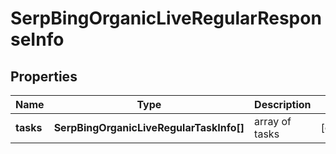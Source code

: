 # SerpBingOrganicLiveRegularResponseInfo

## Properties

| Name | Type | Description | Notes |
|------------ | ------------- | ------------- | -------------|
**tasks** | **SerpBingOrganicLiveRegularTaskInfo[]** | array of tasks |[optional]|